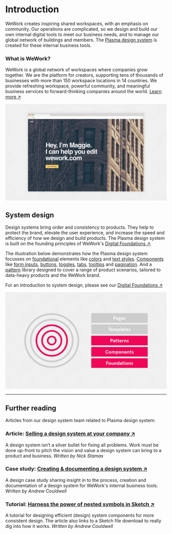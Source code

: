 # Introduction

WeWork creates inspiring shared workspaces, with an emphasis on community. Our operations are complicated, so we design and build our own internal digital tools to meet our business needs, and to manage our global network of buildings and members. The [Plasma design system](#system-design) is created for these internal business tools.

### What is WeWork?

WeWork is a global network of workspaces where companies grow together. We are the platform for creators, supporting tens of thousands of businesses with more than 150 workspace locations in 14 countries. We provide refreshing workspace, powerful community, and meaningful business services to forward-thinking companies around the world. [Learn more ↗](https://digital-foundations.netlify.com/wework/)

![Hero pattern](/styles/cms-hero.png)

## System design

Design systems bring order and consistency to products. They help to protect the brand, elevate the user experience, and increase the speed and efficiency of how we design and build products. The Plasma design system is built on the founding principles of WeWork's [Digital Foundations ↗](https://digital-foundations.netlify.com).

The illustration below demonstrates how the Plasma design system focusses on [foundational](/foundations/README.md) elements like [colors](/colors/README.md) and [text styles](/text-styles/README.md). [Components](/components/README.md) like [form inputs](/form-elements/README.md), [buttons](/buttons/README.md), [toggles](/toggles/README.md), [tabs](/tabs/README.md), [tooltips](/tooltips/README.md) and [pagination](/pagination/README.md). And a [pattern](/patterns/README.md) library designed to cover a range of product scenarios, tailored to data-heavy products and the WeWork brand.

For an introduction to system design, please see our [Digital Foundations ↗](https://digital-foundations.netlify.com/system-design/)

![Design system thinking](/styles/system-thinking-plasma.png)

---

## Further reading

Articles from our design system team related to Plasma design system:

### Article: [Selling a design system at your company ↗](https://uxdesign.cc/selling-a-design-system-at-your-company-74cb2bc97195)

A design system isn’t a silver bullet for fixing all problems. Work must be done up-front to pitch the vision and value a design system can bring to a product and business. _Written by Nick Stamas_

### Case study: [Creating & documenting a design system ↗](https://medium.com/@andrewcouldwell/plasma-design-system-4d63fb6c1afc)

A design case study sharing insight in to the process, creation and documentation of a design system for WeWork's internal business tools. _Written by Andrew Couldwell_

### Tutorial: [Harness the power of nested symbols in Sketch ↗](https://medium.com/@andrewcouldwell/harness-the-power-of-symbols-204448baaef3)

A tutorial for designing efficient (design) system components for more consistent design. The article also links to a Sketch file download to really dig into how it works. _Written by Andrew Couldwell_
